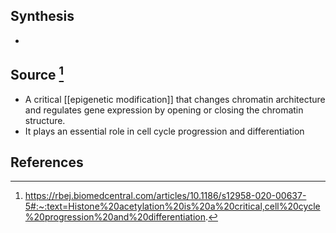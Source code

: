 ## Synthesis
- 
## Source [^1]
- A critical [[epigenetic modification]] that changes chromatin architecture and regulates gene expression by opening or closing the chromatin structure.
- It plays an essential role in cell cycle progression and differentiation
## References

[^1]: https://rbej.biomedcentral.com/articles/10.1186/s12958-020-00637-5#:~:text=Histone%20acetylation%20is%20a%20critical,cell%20cycle%20progression%20and%20differentiation.